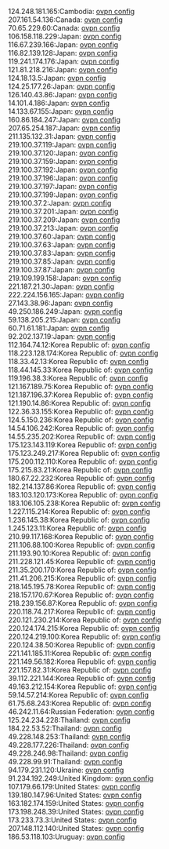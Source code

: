 124.248.181.165:Cambodia: [ovpn config](vpn/124_248_181_165.ovpn)  
207.161.54.136:Canada: [ovpn config](vpn/207_161_54_136.ovpn)  
70.65.229.60:Canada: [ovpn config](vpn/70_65_229_60.ovpn)  
106.158.118.229:Japan: [ovpn config](vpn/106_158_118_229.ovpn)  
116.67.239.166:Japan: [ovpn config](vpn/116_67_239_166.ovpn)  
116.82.139.128:Japan: [ovpn config](vpn/116_82_139_128.ovpn)  
119.241.174.176:Japan: [ovpn config](vpn/119_241_174_176.ovpn)  
121.81.218.216:Japan: [ovpn config](vpn/121_81_218_216.ovpn)  
124.18.13.5:Japan: [ovpn config](vpn/124_18_13_5.ovpn)  
124.25.177.26:Japan: [ovpn config](vpn/124_25_177_26.ovpn)  
126.140.43.86:Japan: [ovpn config](vpn/126_140_43_86.ovpn)  
14.101.4.186:Japan: [ovpn config](vpn/14_101_4_186.ovpn)  
14.133.67.155:Japan: [ovpn config](vpn/14_133_67_155.ovpn)  
160.86.184.247:Japan: [ovpn config](vpn/160_86_184_247.ovpn)  
207.65.254.187:Japan: [ovpn config](vpn/207_65_254_187.ovpn)  
211.135.132.31:Japan: [ovpn config](vpn/211_135_132_31.ovpn)  
219.100.37.119:Japan: [ovpn config](vpn/219_100_37_119.ovpn)  
219.100.37.120:Japan: [ovpn config](vpn/219_100_37_120.ovpn)  
219.100.37.159:Japan: [ovpn config](vpn/219_100_37_159.ovpn)  
219.100.37.192:Japan: [ovpn config](vpn/219_100_37_192.ovpn)  
219.100.37.196:Japan: [ovpn config](vpn/219_100_37_196.ovpn)  
219.100.37.197:Japan: [ovpn config](vpn/219_100_37_197.ovpn)  
219.100.37.199:Japan: [ovpn config](vpn/219_100_37_199.ovpn)  
219.100.37.2:Japan: [ovpn config](vpn/219_100_37_2.ovpn)  
219.100.37.201:Japan: [ovpn config](vpn/219_100_37_201.ovpn)  
219.100.37.209:Japan: [ovpn config](vpn/219_100_37_209.ovpn)  
219.100.37.213:Japan: [ovpn config](vpn/219_100_37_213.ovpn)  
219.100.37.60:Japan: [ovpn config](vpn/219_100_37_60.ovpn)  
219.100.37.63:Japan: [ovpn config](vpn/219_100_37_63.ovpn)  
219.100.37.83:Japan: [ovpn config](vpn/219_100_37_83.ovpn)  
219.100.37.85:Japan: [ovpn config](vpn/219_100_37_85.ovpn)  
219.100.37.87:Japan: [ovpn config](vpn/219_100_37_87.ovpn)  
219.109.199.158:Japan: [ovpn config](vpn/219_109_199_158.ovpn)  
221.187.21.30:Japan: [ovpn config](vpn/221_187_21_30.ovpn)  
222.224.156.165:Japan: [ovpn config](vpn/222_224_156_165.ovpn)  
27.143.38.96:Japan: [ovpn config](vpn/27_143_38_96.ovpn)  
49.250.186.249:Japan: [ovpn config](vpn/49_250_186_249.ovpn)  
59.138.205.215:Japan: [ovpn config](vpn/59_138_205_215.ovpn)  
60.71.61.181:Japan: [ovpn config](vpn/60_71_61_181.ovpn)  
92.202.137.19:Japan: [ovpn config](vpn/92_202_137_19.ovpn)  
112.164.74.12:Korea Republic of: [ovpn config](vpn/112_164_74_12.ovpn)  
118.223.128.174:Korea Republic of: [ovpn config](vpn/118_223_128_174.ovpn)  
118.33.42.13:Korea Republic of: [ovpn config](vpn/118_33_42_13.ovpn)  
118.44.145.33:Korea Republic of: [ovpn config](vpn/118_44_145_33.ovpn)  
119.196.38.3:Korea Republic of: [ovpn config](vpn/119_196_38_3.ovpn)  
121.167.189.75:Korea Republic of: [ovpn config](vpn/121_167_189_75.ovpn)  
121.187.196.37:Korea Republic of: [ovpn config](vpn/121_187_196_37.ovpn)  
121.190.14.86:Korea Republic of: [ovpn config](vpn/121_190_14_86.ovpn)  
122.36.33.155:Korea Republic of: [ovpn config](vpn/122_36_33_155.ovpn)  
124.5.150.236:Korea Republic of: [ovpn config](vpn/124_5_150_236.ovpn)  
14.54.106.242:Korea Republic of: [ovpn config](vpn/14_54_106_242.ovpn)  
14.55.235.202:Korea Republic of: [ovpn config](vpn/14_55_235_202.ovpn)  
175.123.143.119:Korea Republic of: [ovpn config](vpn/175_123_143_119.ovpn)  
175.123.249.217:Korea Republic of: [ovpn config](vpn/175_123_249_217.ovpn)  
175.200.112.110:Korea Republic of: [ovpn config](vpn/175_200_112_110.ovpn)  
175.215.83.21:Korea Republic of: [ovpn config](vpn/175_215_83_21.ovpn)  
180.67.22.232:Korea Republic of: [ovpn config](vpn/180_67_22_232.ovpn)  
182.214.137.86:Korea Republic of: [ovpn config](vpn/182_214_137_86.ovpn)  
183.103.120.173:Korea Republic of: [ovpn config](vpn/183_103_120_173.ovpn)  
183.106.105.238:Korea Republic of: [ovpn config](vpn/183_106_105_238.ovpn)  
1.227.115.214:Korea Republic of: [ovpn config](vpn/1_227_115_214.ovpn)  
1.236.145.38:Korea Republic of: [ovpn config](vpn/1_236_145_38.ovpn)  
1.245.123.11:Korea Republic of: [ovpn config](vpn/1_245_123_11.ovpn)  
210.99.117.168:Korea Republic of: [ovpn config](vpn/210_99_117_168.ovpn)  
211.106.88.100:Korea Republic of: [ovpn config](vpn/211_106_88_100.ovpn)  
211.193.90.10:Korea Republic of: [ovpn config](vpn/211_193_90_10.ovpn)  
211.228.121.45:Korea Republic of: [ovpn config](vpn/211_228_121_45.ovpn)  
211.35.200.170:Korea Republic of: [ovpn config](vpn/211_35_200_170.ovpn)  
211.41.206.215:Korea Republic of: [ovpn config](vpn/211_41_206_215.ovpn)  
218.145.195.78:Korea Republic of: [ovpn config](vpn/218_145_195_78.ovpn)  
218.157.170.67:Korea Republic of: [ovpn config](vpn/218_157_170_67.ovpn)  
218.239.156.87:Korea Republic of: [ovpn config](vpn/218_239_156_87.ovpn)  
220.118.74.217:Korea Republic of: [ovpn config](vpn/220_118_74_217.ovpn)  
220.121.230.214:Korea Republic of: [ovpn config](vpn/220_121_230_214.ovpn)  
220.124.174.215:Korea Republic of: [ovpn config](vpn/220_124_174_215.ovpn)  
220.124.219.100:Korea Republic of: [ovpn config](vpn/220_124_219_100.ovpn)  
220.124.38.50:Korea Republic of: [ovpn config](vpn/220_124_38_50.ovpn)  
221.141.185.11:Korea Republic of: [ovpn config](vpn/221_141_185_11.ovpn)  
221.149.56.182:Korea Republic of: [ovpn config](vpn/221_149_56_182.ovpn)  
221.157.82.31:Korea Republic of: [ovpn config](vpn/221_157_82_31.ovpn)  
39.112.221.144:Korea Republic of: [ovpn config](vpn/39_112_221_144.ovpn)  
49.163.212.154:Korea Republic of: [ovpn config](vpn/49_163_212_154.ovpn)  
59.14.57.214:Korea Republic of: [ovpn config](vpn/59_14_57_214.ovpn)  
61.75.68.243:Korea Republic of: [ovpn config](vpn/61_75_68_243.ovpn)  
46.242.11.64:Russian Federation: [ovpn config](vpn/46_242_11_64.ovpn)  
125.24.234.228:Thailand: [ovpn config](vpn/125_24_234_228.ovpn)  
184.22.53.52:Thailand: [ovpn config](vpn/184_22_53_52.ovpn)  
49.228.148.253:Thailand: [ovpn config](vpn/49_228_148_253.ovpn)  
49.228.177.226:Thailand: [ovpn config](vpn/49_228_177_226.ovpn)  
49.228.246.98:Thailand: [ovpn config](vpn/49_228_246_98.ovpn)  
49.228.99.91:Thailand: [ovpn config](vpn/49_228_99_91.ovpn)  
94.179.231.120:Ukraine: [ovpn config](vpn/94_179_231_120.ovpn)  
91.234.192.249:United Kingdom: [ovpn config](vpn/91_234_192_249.ovpn)  
107.179.66.179:United States: [ovpn config](vpn/107_179_66_179.ovpn)  
139.180.147.96:United States: [ovpn config](vpn/139_180_147_96.ovpn)  
163.182.174.159:United States: [ovpn config](vpn/163_182_174_159.ovpn)  
173.198.248.39:United States: [ovpn config](vpn/173_198_248_39.ovpn)  
173.233.73.3:United States: [ovpn config](vpn/173_233_73_3.ovpn)  
207.148.112.140:United States: [ovpn config](vpn/207_148_112_140.ovpn)  
186.53.118.103:Uruguay: [ovpn config](vpn/186_53_118_103.ovpn)  
